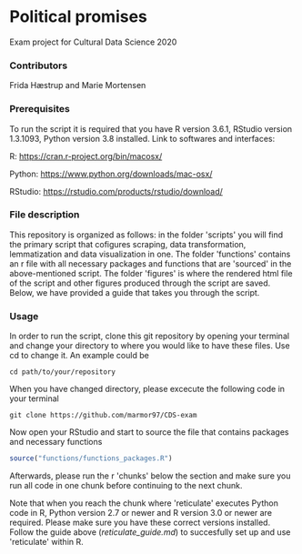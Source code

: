 # Political promises
Exam project for Cultural Data Science 2020

### Contributors
Frida Hæstrup and Marie Mortensen

### Prerequisites
To run the script it is required that you have R version 3.6.1, RStudio version 1.3.1093, Python version 3.8 installed.
Link to softwares and interfaces:

R: https://cran.r-project.org/bin/macosx/ 

Python: https://www.python.org/downloads/mac-osx/ 

RStudio: https://rstudio.com/products/rstudio/download/

### File description
This repository is organized as follows: in the folder 'scripts' you will find the primary script that cofigures scraping, data transformation, lemmatization and data visualization in one. The folder 'functions' contains an r file with all necessary packages and functions that are 'sourced' in the above-mentioned script. The folder 'figures' is where the rendered html file of the script and other figures produced through the script are saved. Below, we have provided a guide that takes you through the script.

### Usage 
In order to run the script, clone this git repository by opening your terminal and change your directory to where you would like to have these files. Use cd to change it. An example could be 

```cd path/to/your/repository```

When you have changed directory, please excecute the following code in your terminal 

```git clone https://github.com/marmor97/CDS-exam``` 

Now open your RStudio and start to source the file that contains packages and necessary functions
 
 ```r
 source("functions/functions_packages.R")
 ```
 
Afterwards, please run the r 'chunks' below the section and make sure you run all code in one chunk before continuing to the next chunk.

Note that when you reach the chunk where 'reticulate' executes Python code in R, Python version 2.7 or newer and R version 3.0 or newer are required. Please make sure you have these correct versions installed. Follow the guide above (*reticulate_guide.md*) to succesfully set up and use 'reticulate' within R. 



